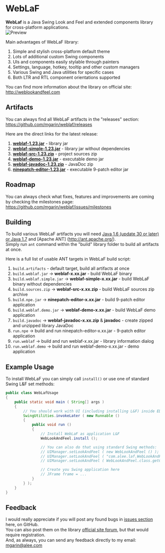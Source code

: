 WebLaF
==========
**WebLaf** is a Java Swing Look and Feel and extended components library for cross-platform applications.<br>
![Preview](http://s5.hostingkartinok.com/uploads/images/2013/10/92f65b6b3262493a5f386dc6808efbba.png)

Main advantages of WebLaF library:

1. Simple and stylish cross-platform default theme
2. Lots of additional custom Swing components
3. UIs and components easily stylable through painters
4. Settings, language, hotkey, tooltip and other custom managers
5. Various Swing and Java utilities for specific cases
6. Both LTR and RTL component orientations supported

You can find more information about the library on official site:<br>
http://weblookandfeel.com


Artifacts
----------
You can always find all WebLaF artifacts in the "releases" section:<br>
https://github.com/mgarin/weblaf/releases

Here are the direct links for the latest release:

1. [**weblaf-1.23.jar**](https://github.com/mgarin/weblaf/releases/download/v1.23/weblaf-1.23.jar) - library jar
2. [**weblaf-simple-1.23.jar**](https://github.com/mgarin/weblaf/releases/download/v1.23/weblaf-simple-1.23.jar) - library jar without dependencies
3. [**weblaf-src-1.23.zip**](https://github.com/mgarin/weblaf/releases/download/v1.23/weblaf-src-1.23.zip) - project sources zip
4. [**weblaf-demo-1.23.jar**](https://github.com/mgarin/weblaf/releases/download/v1.23/weblaf-demo-1.23.jar) - executable demo jar
5. [**weblaf-javadoc-1.23.zip**](https://github.com/mgarin/weblaf/releases/download/v1.23/weblaf-javadoc-1.23.zip) - JavaDoc zip
6. [**ninepatch-editor-1.23.jar**](https://github.com/mgarin/weblaf/releases/download/v1.23/ninepatch-editor-1.23.jar) - executable 9-patch editor jar


Roadmap
----------
You can always check what fixes, features and improvements are coming by checking the milestones page:<br>
https://github.com/mgarin/weblaf/issues/milestones


Building
----------
To build various WebLaF artifacts you will need [Java 1.6 (update 30 or later) or Java 1.7](http://www.oracle.com/technetwork/java/javase/downloads/index.html) and [Apache ANT] (http://ant.apache.org/).<br>
Simply run `ant` command within the "build" library folder to build all artifacts at once.

Here is a full list of usable ANT targets in WebLaF build script:

1. `build.artifacts` - default target, build all artifacts at once
2. `build.weblaf.jar` -> **weblaf-x.xx.jar** - build WebLaF binary
3. `build.weblaf.simple.jar` -> **weblaf-simple-x.xx.jar** - build WebLaF binary without dependencies
4. `build.sources.zip` -> **weblaf-src-x.xx.zip** - build WebLaF sources zip archive
5. `build.npe.jar` -> **ninepatch-editor-x.xx.jar** - build 9-patch editor application
6. `build.weblaf.demo.jar` -> **weblaf-demo-x.xx.jar** - build WebLaF demo application
7. `build.javadoc` -> **weblaf-javadoc-x.xx.zip** & **javadoc** - create zipped and unzipped library JavaDoc
8. `run.npe` -> build and run ninepatch-editor-x.xx.jar - 9-patch editor application
9. `run.weblaf` -> build and run weblaf-x.xx.jar - library information dialog
10. `run.weblaf.demo` -> build and run weblaf-demo-x.xx.jar - demo application


Example Usage
----------
To install WebLaF you can simply call `install()` or use one of standard Swing L&F set methods:
```java
public class WebLafUsage
{
    public static void main ( String[] args )
    {
        // You should work with UI (including installing L&F) inside EDT
        SwingUtilities.invokeLater ( new Runnable ()
        {
            public void run ()
            {
                // Install WebLaF as application L&F
                WebLookAndFeel.install ();

                // You can also do that using standard Swing methods:
                // UIManager.setLookAndFeel ( new WebLookAndFeel () );
                // UIManager.setLookAndFeel ( "com.alee.laf.WebLookAndFeel" );
                // UIManager.setLookAndFeel ( WebLookAndFeel.class.getCanonicalName () );

                // Create you Swing application here
                // JFrame frame = ...
            }
        } );
    }
}
```


Feedback
----------
I would really appreciate if you will post any found bugs in [issues section](https://github.com/mgarin/weblaf/issues) here, on GitHub.<br>
You can also post them on the library [official site forum](http://weblookandfeel.com/forum/), but that would require registration.<br> 
And, as always, you can send any feedback directly to my email: [mgarin@alee.com](mailto:mgarin@alee.com)
